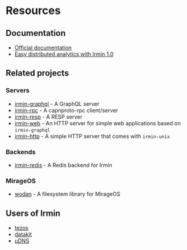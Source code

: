 # Resources

## Documentation

- [Official documentation](ihttps://mirage.github.io/irmin/)
- [Easy distributed analytics with Irmin 1.0](https://mirage.io/blog/irmin-1.0)

## Related projects

### Servers

- [irmin-graphql](https://github.com/andreas/irmin-graphql) - A GraphQL server
- [irmin-rpc](https://github.com/zshipko/irmin-rpc) - A capnproto-rpc client/server
- [irmin-resp](https://github.com/zshipko/irmin-resp) - A RESP server
- [irmin-web](https://github.com/zshipko/irmin-web) - An HTTP server for simple web applications based on `irmin-graphql`
- [irmin-http](https://github.com/mirage/irmin) - A simple HTTP server that comes with `irmin-unix`

### Backends

- [irmin-redis](https://github.com/zshipko/irmin-redis) - A Redis backend for Irmin

### MirageOS

- [wodan](https://github.com/g2p/wodan) - A filesystem library for MirageOS

## Users of Irmin

- [tezos](https://tezos.com)
- [datakit](https://github.com/moby/datakit)
- [µDNS](https://github.com/roburio/udns)
